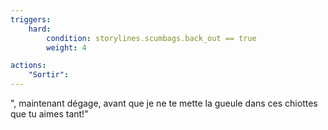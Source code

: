 ```yaml
---
triggers:
    hard:
        condition: storylines.scumbags.back_out == true
        weight: 4

actions:
    "Sortir":
---
```

", maintenant dégage, avant que je ne te mette la gueule dans ces chiottes que tu aimes tant!"

